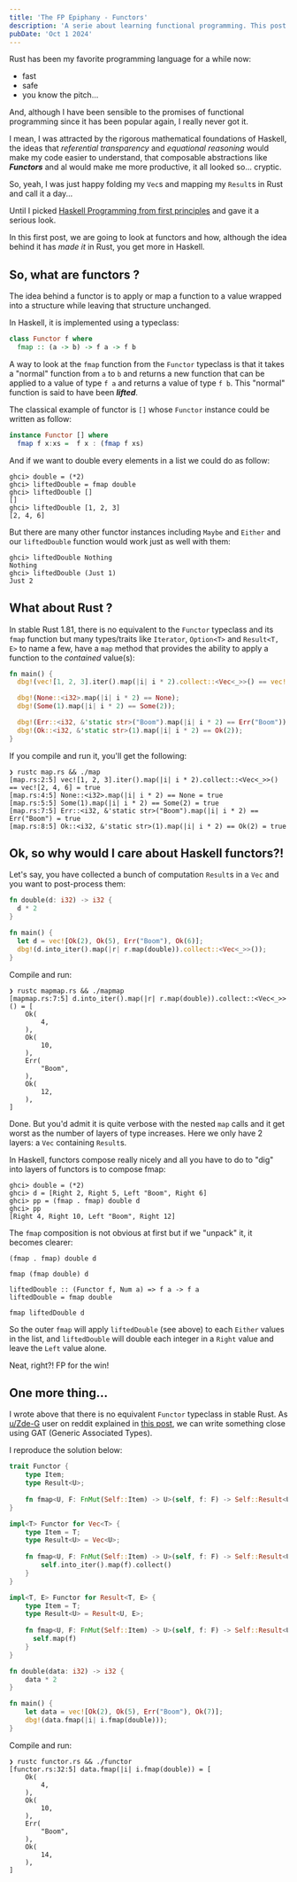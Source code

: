 ```yaml
---
title: 'The FP Epiphany - Functors'
description: 'A serie about learning functional programming. This post is about functors.'
pubDate: 'Oct 1 2024'
---
```


Rust has been my favorite programming language for a while now:
- fast
- safe
- you know the pitch...

And, although I have been sensible to the promises of functional programming since it has been popular again, I really never got it. 

I mean, I was attracted by the rigorous mathematical foundations of Haskell,
the ideas that *referential transparency* and *equational reasoning* would make my code easier to understand, 
that composable abstractions like ***Functors*** and al would make me more productive, it all looked so... cryptic.

So, yeah, I was just happy folding my `Vec`s and mapping my `Result`s in Rust and call it a day...

Until I picked [Haskell Programming from first principles](https://haskellbook.com) and gave it a serious look.

In this first post, we are going to look at functors and how, although the idea behind it has *made it* in Rust, you get more in Haskell.

## So, what are functors ?

The idea behind a functor is to apply or map a function to a value wrapped into a structure while leaving that structure unchanged. 

In Haskell, it is implemented using a typeclass:

```haskell
class Functor f where
  fmap :: (a -> b) -> f a -> f b
```

A way to look at the `fmap` function from the `Functor` typeclass is that it takes a "normal" function from `a` to `b` 
and returns a new function that can be applied to a value of type `f a` and returns a value of type `f b`. 
This "normal" function is said to have been ***lifted***.  

The classical example of functor is `[]` whose `Functor` instance could be written as follow:

```haskell
instance Functor [] where
  fmap f x:xs =  f x : (fmap f xs)
```

And if we want to double every elements in a list we could do as follow:

```
ghci> double = (*2)
ghci> liftedDouble = fmap double
ghci> liftedDouble []
[]
ghci> liftedDouble [1, 2, 3]
[2, 4, 6]
```

But there are many other functor instances including `Maybe` and `Either` and our `liftedDouble` function would work just as well
with them:

```
ghci> liftedDouble Nothing
Nothing
ghci> liftedDouble (Just 1)
Just 2
```

## What about Rust ?

In stable Rust 1.81, there is no equivalent to the `Functor` typeclass and its `fmap` function
but many types/traits like `Iterator`, `Option<T>` and `Result<T, E>` to name a few, have a `map` method that provides the ability to apply a function to the *contained* value(s):

```rust
fn main() {
  dbg!(vec![1, 2, 3].iter().map(|i| i * 2).collect::<Vec<_>>() == vec![2, 4, 6]);

  dbg!(None::<i32>.map(|i| i * 2) == None);
  dbg!(Some(1).map(|i| i * 2) == Some(2));

  dbg!(Err::<i32, &'static str>("Boom").map(|i| i * 2) == Err("Boom"));
  dbg!(Ok::<i32, &'static str>(1).map(|i| i * 2) == Ok(2));
}
```

If you compile and run it, you'll get the following:

```
❯ rustc map.rs && ./map
[map.rs:2:5] vec![1, 2, 3].iter().map(|i| i * 2).collect::<Vec<_>>() == vec![2, 4, 6] = true
[map.rs:4:5] None::<i32>.map(|i| i * 2) == None = true
[map.rs:5:5] Some(1).map(|i| i * 2) == Some(2) = true
[map.rs:7:5] Err::<i32, &'static str>("Boom").map(|i| i * 2) == Err("Boom") = true
[map.rs:8:5] Ok::<i32, &'static str>(1).map(|i| i * 2) == Ok(2) = true
```

## Ok, so why would I care about Haskell functors?!

Let's say, you have collected a bunch of computation `Result`s in a `Vec` and you want to post-process them:

```rust
fn double(d: i32) -> i32 {
  d * 2
}

fn main() {
  let d = vec![Ok(2), Ok(5), Err("Boom"), Ok(6)];
  dbg!(d.into_iter().map(|r| r.map(double)).collect::<Vec<_>>());
}
```

Compile and run:

```
❯ rustc mapmap.rs && ./mapmap
[mapmap.rs:7:5] d.into_iter().map(|r| r.map(double)).collect::<Vec<_>>() = [
    Ok(
        4,
    ),
    Ok(
        10,
    ),
    Err(
        "Boom",
    ),
    Ok(
        12,
    ),
]
```

Done. But you'd admit it is quite verbose with the nested `map` calls and it get worst as the number of layers of type increases. 
Here we only have 2 layers: a `Vec` containing `Result`s.

In Haskell, functors compose really nicely and all you have to do to "dig" into layers of functors is to compose fmap:

```
ghci> double = (*2)
ghci> d = [Right 2, Right 5, Left "Boom", Right 6]
ghci> pp = (fmap . fmap) double d 
ghci> pp
[Right 4, Right 10, Left "Boom", Right 12]
```

The `fmap` composition is not obvious at first but if we "unpack" it, it becomes clearer:

```
(fmap . fmap) double d

fmap (fmap double) d

liftedDouble :: (Functor f, Num a) => f a -> f a
liftedDouble = fmap double

fmap liftedDouble d
```

So the outer `fmap` will apply `liftedDouble` (see above) to each `Either` values in the list,
and `liftedDouble` will double each integer in a `Right` value and leave the `Left` value alone.

Neat, right?! FP for the win!

## One more thing...

I wrote above that there is no equivalent `Functor` typeclass in stable Rust. 
As [u/Zde-G](https://www.reddit.com/user/Zde-G/) user on reddit explained in [this post](https://www.reddit.com/r/rust/comments/ynvm8a/comment/ivc5n8d/?utm_source=share&utm_medium=web3x&utm_name=web3xcss&utm_term=1&utm_content=share_button), we can write something close using GAT (Generic Associated Types).

I reproduce the solution below:

```rust
trait Functor {
    type Item;
    type Result<U>;
    
    fn fmap<U, F: FnMut(Self::Item) -> U>(self, f: F) -> Self::Result<U>;
}

impl<T> Functor for Vec<T> {
    type Item = T;
    type Result<U> = Vec<U>;
    
    fn fmap<U, F: FnMut(Self::Item) -> U>(self, f: F) -> Self::Result<U> {
        self.into_iter().map(f).collect()
    }
}

impl<T, E> Functor for Result<T, E> {
    type Item = T; 
    type Result<U> = Result<U, E>;
    
    fn fmap<U, F: FnMut(Self::Item) -> U>(self, f: F) -> Self::Result<U> {
      self.map(f)
    }
}

fn double(data: i32) -> i32 {
    data * 2
}

fn main() {
    let data = vec![Ok(2), Ok(5), Err("Boom"), Ok(7)];
    dbg!(data.fmap(|i| i.fmap(double)));
}
```

Compile and run:

```
❯ rustc functor.rs && ./functor
[functor.rs:32:5] data.fmap(|i| i.fmap(double)) = [
    Ok(
        4,
    ),
    Ok(
        10,
    ),
    Err(
        "Boom",
    ),
    Ok(
        14,
    ),
]
```